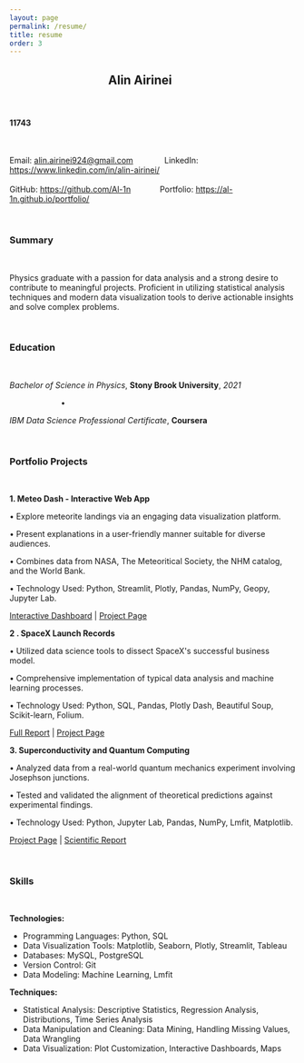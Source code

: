 ```yaml
---
layout: page
permalink: /resume/
title: resume
order: 3
---
```


## &nbsp;&nbsp;&nbsp;&nbsp;&nbsp;&nbsp;&nbsp;&nbsp;&nbsp;&nbsp;&nbsp;&nbsp;&nbsp;&nbsp;&nbsp;&nbsp;&nbsp;&nbsp;&nbsp;&nbsp;&nbsp;&nbsp;&nbsp;&nbsp;&nbsp;&nbsp;&nbsp;&nbsp;&nbsp;&nbsp;&nbsp;&nbsp;&nbsp;&nbsp; **Alin Airinei**

<br/>

#### 11743

<br/>

Email: [alin.airinei924@gmail.com](mailto:alin.airinei924@gmail.com)  &nbsp;&nbsp;&nbsp;&nbsp;&nbsp;&nbsp;&nbsp;&nbsp;&nbsp;&nbsp;&nbsp;&nbsp;  LinkedIn: <https://www.linkedin.com/in/alin-airinei/>  
&nbsp;&nbsp;&nbsp;&nbsp;&nbsp;&nbsp;&nbsp;&nbsp;&nbsp;&nbsp;&nbsp;&nbsp;  
GitHub: <https://github.com/Al-1n> &nbsp;&nbsp;&nbsp;&nbsp;&nbsp;&nbsp;&nbsp;&nbsp;&nbsp;&nbsp;&nbsp;  Portfolio: <https://al-1n.github.io/portfolio/>

<br/>

### **Summary**

<br/>

Physics graduate with a passion for data analysis and a strong desire to contribute to meaningful projects. Proficient in utilizing statistical analysis techniques and modern data visualization tools to derive actionable insights and solve complex problems.

<br/>

### **Education**

<br/>

*Bachelor of Science in Physics*, **Stony Brook University**, *2021*

&nbsp;&nbsp;&nbsp;&nbsp;&nbsp;&nbsp;&nbsp;&nbsp;&nbsp;&nbsp;&nbsp;&nbsp;&nbsp;&nbsp;&nbsp;&nbsp;&nbsp;&nbsp;&nbsp;&nbsp;&nbsp;&nbsp;  • &nbsp;&nbsp;&nbsp;&nbsp;&nbsp;&nbsp;&nbsp;&nbsp;&nbsp;&nbsp;&nbsp; 

*IBM Data Science Professional Certificate*, **Coursera**

<br/>

### **Portfolio Projects**

<br/>

**1. Meteo Dash - Interactive Web App**

• Explore meteorite landings via an engaging data visualization platform.

• Present explanations in a user-friendly manner suitable for diverse audiences.

• Combines data from NASA, The Meteoritical Society, the NHM catalog, and the World Bank.

• Technology Used: Python, Streamlit, Plotly, Pandas, NumPy, Geopy, Jupyter Lab.

[Interactive Dashboard](<https://meteo-dash.streamlit.app/>) \| [Project Page](https://al-1n.github.io/portfolio/1_project/)

**2 . SpaceX Launch Records**

• Utilized data science tools to dissect SpaceX's successful business model.

• Comprehensive implementation of typical data analysis and machine learning processes.

• Technology Used: Python, SQL, Pandas, Plotly Dash, Beautiful Soup, Scikit-learn, Folium.

[Full Report](https://github.com/Al-1n/IBM_SpaceX_Capstone/blob/main/SpaceX_Final_Report.pdf) \| [Project Page](https://al-1n.github.io/portfolio/3_project/)

**3. Superconductivity and Quantum Computing**

• Analyzed data from a real-world quantum mechanics experiment involving Josephson junctions.

• Tested and validated the alignment of theoretical predictions against experimental findings.

• Technology Used: Python, Jupyter Lab, Pandas, NumPy, Lmfit, Matplotlib.

[Project Page](https://al-1n.github.io/portfolio/6_project%) \| [Scientific Report](https://github.com/Al-1n/Superconductivity/blob/main/Superconductivity.pdf)

<br/>

### **Skills**

<br/>

**Technologies:**
- Programming Languages: Python, SQL
- Data Visualization Tools: Matplotlib, Seaborn, Plotly, Streamlit, Tableau
- Databases: MySQL, PostgreSQL
- Version Control: Git
- Data Modeling: Machine Learning, Lmfit

**Techniques:**
- Statistical Analysis: Descriptive Statistics, Regression Analysis, Distributions, Time Series Analysis
- Data Manipulation and Cleaning: Data Mining, Handling Missing Values, Data Wrangling
- Data Visualization: Plot Customization, Interactive Dashboards, Maps

